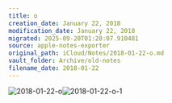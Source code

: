 ```yaml
---
title: o
creation_date: January 22, 2018
modification_date: January 22, 2018
migrated: 2025-09-20T01:28:07.910481
source: apple-notes-exporter
original_path: iCloud/Notes/2018-01-22-o.md
vault_folder: Archive/old-notes
filename_date: 2018-01-22
---
```



![2018-01-22-o](images/2018-01-22-o.png)![2018-01-22-o-1](images/2018-01-22-o-1.png)
